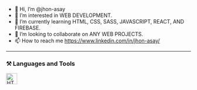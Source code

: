 - 👋 Hi, I’m @jhon-asay
- 👀 I’m interested in WEB DEVELOPMENT.
- 🌱 I’m currently learning HTML, CSS, SASS, JAVASCRIPT, REACT, AND FIREBASE.
- 💞️ I’m looking to collaborate on ANY WEB PROJECTS.
- 📫 How to reach me https://www.linkedin.com/in/jhon-asay/

---

### ⚒️ Languages and Tools

<img align="left" alt="HTML" width="30px" style="padding-right:10px;" src="https://cdn.jsdelivr.net/gh/devicons/devicon/icons/html5/html5-plain.svg" />

<!---
jhon-asay/jhon-asay is a ✨ special ✨ repository because its `README.md` (this file) appears on your GitHub profile.
You can click the Preview link to take a look at your changes.
--->
